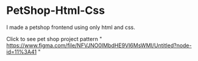 # PetShop-Html-Css
 I made a petshop frontend using only html and css.
 
Click to see pet shop project pattern " https://www.figma.com/file/NFVJNO0IMbdHE9VI6MsWMI/Untitled?node-id=11%3A41 "
